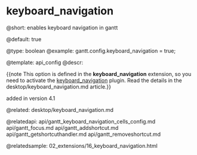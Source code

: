 keyboard_navigation
=============

@short:
	enables keyboard navigation in gantt

@default: true

@type: boolean
@example: 
gantt.config.keyboard_navigation = true;

@template:	api_config
@descr:

{{note This option is defined in the **keyboard_navigation** extension, so you need to activate the [keyboard_navigation](desktop/extensions_list.md#keyboardnavigation) plugin. Read the details in the desktop/keyboard_navigation.md article.}}





added in version 4.1

@related:
desktop/keyboard_navigation.md

@relatedapi:
api/gantt_keyboard_navigation_cells_config.md
api/gantt_focus.md
api/gantt_addshortcut.md
api/gantt_getshortcuthandler.md
api/gantt_removeshortcut.md

@relatedsample:
02_extensions/16_keyboard_navigation.html